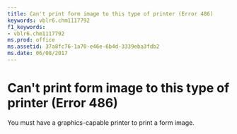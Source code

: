 ```yaml
---
title: Can't print form image to this type of printer (Error 486)
keywords: vblr6.chm1117792
f1_keywords:
- vblr6.chm1117792
ms.prod: office
ms.assetid: 37a8fc76-1a70-e46e-6b4d-3339eba3fdb2
ms.date: 06/08/2017
---
```



# Can't print form image to this type of printer (Error 486)

You must have a graphics-capable printer to print a form image.


